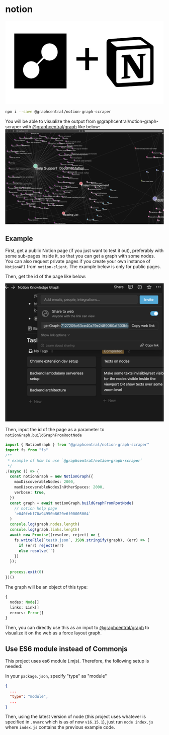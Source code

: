 # notion

![logo.png](./packages/notion-graph-scraper/logo.png)

```bash
npm i --save @graphcentral/notion-graph-scraper
```

You will be able to visualize the output from @graphcentral/notion-graph-scraper with [@graphcentral/graph](https://github.com/graphcentral/graph) like below:
![doc1.png](./packages/notion-graph-scraper/doc1.png)

## Example

First, get a public Notion page (if you just want to test it out), preferably with some sub-pages inside it, so that you can get a graph with some nodes. You can also request private pages if you create your own instance of `NotionAPI` from `notion-client`. The example below is only for public pages.

Then, get the id of the page like below:

![doc0.png](./packages/notion-graph-scraper/doc0.png)

Then, input the id of the page as a parameter to `notionGraph.buildGraphFromRootNode`

```ts
import { NotionGraph } from "@graphcentral/notion-graph-scraper"
import fs from "fs"
/**
 * example of how to use `@graphcentral/notion-graph-scraper`
 */
;(async () => {
  const notionGraph = new NotionGraph({
    maxDiscoverableNodes: 2000,
    maxDiscoverableNodesInOtherSpaces: 2000,
    verbose: true,
  })
  const graph = await notionGraph.buildGraphFromRootNode(
    // notion help page
    `e040febf70a94950b8620e6f00005004`
  )
  console.log(graph.nodes.length)
  console.log(graph.links.length)
  await new Promise((resolve, reject) => {
    fs.writeFile(`test0.json`, JSON.stringify(graph), (err) => {
      if (err) reject(err)
      else resolve(``)
    })
  });

  process.exit(0)
})()
```

The graph will be an object of this type:

```ts
{
  nodes: Node[]
  links: Link[]
  errors: Error[]
}
```

Then, you can directly use this as an input to [@graphcentral/graph](https://github.com/graphcentral/graph) to visualize it on the web as a force layout graph.

## Use ES6 module instead of Commonjs

This project uses es6 module (.mjs). Therefore, the following setup is needed:

In your `package.json`, specify "type" as "module"
```json
{
  ...
  "type": "module",
  ...
}
```

Then, using the latest version of node (this project uses whatever is specified in `.nvmrc` which is as of now `v16.15.1`), just run `node index.js` where `index.js` contains the previous example code.

